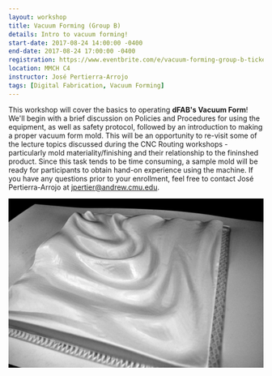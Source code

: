 ```yaml
---
layout: workshop
title: Vacuum Forming (Group B)
details: Intro to vacuum forming!
start-date: 2017-08-24 14:00:00 -0400
end-date: 2017-08-24 17:00:00 -0400
registration: https://www.eventbrite.com/e/vacuum-forming-group-b-tickets-36915043890
location: MMCH C4
instructor: José Pertierra-Arrojo
tags: [Digital Fabrication, Vacuum Forming]
---
```


This workshop will cover the basics to operating **dFAB's Vacuum Form**! We'll begin with a brief discussion on Policies and Procedures for using the equipment, as well as safety protocol, followed by an introduction to making a proper vacuum form mold. This will be an opportunity to re-visit some of the lecture topics discussed during the CNC Routing workshops - particularly mold materiality/finishing and their relationship to the fininshed product. Since this task tends to be time consuming, a sample mold will be ready for participants to obtain hand-on experience using the machine. If you have any questions prior to your enrollment, feel free to contact José Pertierra-Arrojo at [jpertier@andrew.cmu.edu](mailto:jpertier@andrew.cmu.edu).

![Vacuum Form](/img/workshops/cnc2.jpg)
